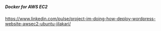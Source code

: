 ##### Docker for AWS EC2

https://www.linkedin.com/pulse/project-im-doing-how-deploy-wordpress-website-awsec2-ubuntu-jilakari/